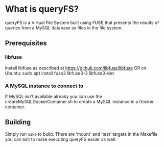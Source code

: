 # What is queryFS?
queryFS is a Virtual File System built using FUSE that presents the results of queries from a MySQL database as files in the file system.

## Prerequisites
### libfuse
install libfuse as described at https://github.com/libfuse/libfuse OR on Ubuntu:
    sudo apt install fuse3 libfuse3-3 libfuse3-dev
### A MySQL instance to connect to
If MySQL isn't available already you can use the createMySQLDockerContainer.sh to create a MySQL instance in a Docker container.

## Building
Simply run `make` to build. There are 'mount' and 'test' targets in the Makefile you can edit to make executing queryFS easier as well.
